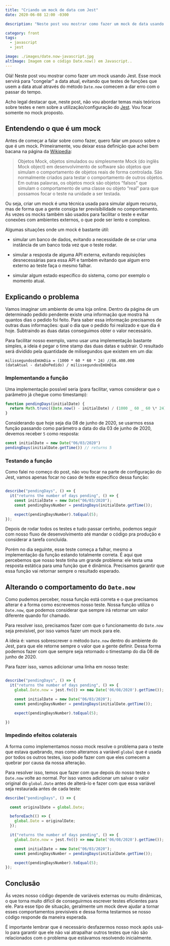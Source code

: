```yaml
---
title: "Criando um mock de data com Jest"
date: 2020-06-08 12:00 -0300

description: "Neste post vou mostrar como fazer um mock de data usando Jest."

category: front
tags:
  - javascript
  - jest

image: ./images/date.now-javascript.jpg
altImage: Imagem com o código Date.now() em Javascript..
---
```


Olá! Neste post vou mostrar como fazer um mock usando Jest. Esse mock servirá para "congelar" a data atual, evitando que testes de funções que usem a data atual através do método `Date.now` comecem a dar erro com o passar do tempo.

Acho legal destacar que, neste post, não vou abordar temas mais teóricos sobre testes e nem sobre a utilização/configuração do [Jest][jest-doc]. Vou focar somente no mock proposto.

<!-- end_excerpt -->

## Entendendo o que é um mock

Antes de começar a falar sobre como fazer, quero falar um pouco sobre o que é um mock. Primeiramente, vou deixar essa definição que achei bem bacana na página da [Wikipedia][mock-wiki]:

> Objetos Mock, objetos simulados ou simplesmente Mock (do inglês Mock object) em desenvolvimento de software são objetos que simulam o comportamento de objetos reais de forma controlada. São normalmente criados para testar o comportamento de outros objetos. Em outras palavras, os objetos mock são objetos “falsos” que simulam o comportamento de uma classe ou objeto “real” para que possamos focar o teste na unidade a ser testada.

Ou seja, criar um mock é uma técnica usada para simular algum recurso, mas de forma que a gente consiga ter previsibilidade no comportamento. Ás vezes os mocks também são usados para facilitar o teste e evitar conexões com ambientes externos, o que pode ser lento e complexo.

Algumas situações onde um mock é bastante útil:

- simular um banco de dados, evitando a necessidade de se criar uma instância de um banco toda vez que o teste rodar.

- simular a resposta de alguma API externa, evitando requisições desnecessárias para essa API e também evitando que algum erro externo ao teste faça o mesmo falhar.

- simular algum estado específico do sistema, como por exemplo o momento atual.

## Explicando o problema

Vamos imaginar um ambiente de uma loja online. Dentro da página de um determinado pedido pendente existe uma informação que mostra há quantos dias o pedido foi feito.
Para saber essa informação precisamos de outras duas informações: qual o dia que o pedido foi realizado e que dia é hoje. Subtraindo as duas datas conseguimos obter o valor necessário.

Para facilitar nosso exemplo, vamo usar uma implementação bastante simples, a ideia é pegar o time stamp das duas datas e subtrair. O resultado será dividido pela quantidade de milisegundos que existem em um dia:

`milissegundosEmUmDia = (1000 * 60 * 60 * 24) //86.400.000`  
`(dataAtual - dataDoPedido) / milissegundosEmUmDia`

### Implementando a função

Uma implementação possível seria (para facilitar, vamos considerar que o parâmetro já chegue como timestamp):

```javascript
function pendingDays(initialDate) {
  return Math.trunc((Date.now() - initialDate) / (1000 _ 60 _ 60 \* 24));
}
```

Considerando que hoje seja dia 08 de junho de 2020, se usarmos essa função passando como parâmetro a data do dia 03 de junho de 2020, devemos receber `5` como resposta:

```javascript
const initialDate = new Date("06/03/2020")
pendingDays(initialDate.getTime()) // returns 5
```

### Testando a função

Como falei no começo do post, não vou focar na parte de configuração do Jest, vamos apenas focar no caso de teste específico dessa função:

```javascript

describe("pendingDays", () => {
  it("returns the number of days pending", () => {
    const initialDate = new Date("06/03/2020");
    const pendingDaysNumber = pendingDays(initialDate.getTime());

    expect(pendingDaysNumber).toEqual(5);
});
```

Depois de rodar todos os testes e tudo passar certinho, podemos seguir com nosso fluxo de desenvolvimento até mandar o código pra produção e considerar a tarefa concluída.

Porém no dia seguinte, esse teste começa a falhar, mesmo a implementação da função estando totalmente correta. É aqui que percebemos que nosso teste tinha um grande problema: ele testa uma resposta estática para uma função que é dinâmica. Precisamos garantir que essa função vai retornar sempre o resultado esperado.

## Alterando o comportamento do `Date.now`

Como pudemos perceber, nossa função está correta e o que precisamos alterar é a forma como escrevemos nosso teste.
Nossa função utiliza o `Date.now`, que podemos considerar que sempre irá retornar um valor diferente quando for chamado.

Para resolver isso, precisamos fazer com que o funcionamento do `Date.now` seja previsível, por isso vamos fazer um mock para ele.

A ideia é: vamos sobrescrever o método `Date.now` dentro do ambiente do Jest, para que ele retorne sempre o valor que a gente definir. Dessa forma podemos fazer com que sempre seja retornado o timestamp do dia 08 de junho de 2020.

Para fazer isso, vamos adicionar uma linha em nosso teste:

```javascript

describe("pendingDays", () => {
  it("returns the number of days pending", () => {
    global.Date.now = jest.fn(() => new Date('06/08/2020').getTime());

    const initialDate = new Date("06/03/2020");
    const pendingDaysNumber = pendingDays(initialDate.getTime());

    expect(pendingDaysNumber).toEqual(5);

})
```

### Impedindo efeitos colaterais

A forma como implementamos nosso mock resolve o problema para o teste que estava quebrando, mas como alteramos a variável `global` que é usada por todos os outros testes, isso pode fazer com que eles comecem a quebrar por causa da nossa alteração.

Para resolver isso, temos que fazer com que depois do nosso teste o `Date.now` volte ao normal. Por isso vamos adicionar um salvar o valor original do `global.Date` antes de alterá-lo e fazer com que essa variável seja restaurada antes de cada teste:

```javascript
describe("pendingDays", () => {

  const originalDate = global.Date;

  beforeEach(() => {
    global.Date = originalDate;
  });

  it("returns the number of days pending", () => {
    global.Date.now = jest.fn(() => new Date('06/08/2020').getTime());

    const initialDate = new Date("06/03/2020");
    const pendingDaysNumber = pendingDays(initialDate.getTime());

    expect(pendingDaysNumber).toEqual(5);
});
```

## Conclusão

Ás vezes nosso código depende de variáveis externas ou muito dinâmicas, o que torna muito difícil de conseguirmos escrever testes eficientes para ele. Para esse tipo de situação, geralmente um mock deve ajudar a tornar esses comportamentos previsíveis e dessa forma testarmos se nosso código responde da maneira esperada.

É importante lembrar que é necessário desfazermos nosso mock após usá-lo para garantir que ele não vai atrapalhar outros testes que não são relacionados com o problema que estávamos resolvendo inicialmente.

[jest-doc]: https://jestjs.io/
[mock-wiki]: https://pt.wikipedia.org/wiki/Objeto_Mock
